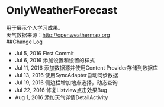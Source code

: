 # OnlyWeatherForecast
用于展示个人学习成果。<br>
天气数据来源：http://openweathermap.org<br>
##Change Log
* Jul 5, 2016   First Commit<br>
* Jul 6, 2016   添加设置和设置的样式<br>
* Jul 11, 2016  添加数据源并使用Content Provider存储到数据库<br>
* Jul 13, 2016  使用SyncAdapter自动同步数据<br>
* Jul 19, 2016  侧边栏增加地点选择，动态查询<br>
* Jul 22, 2016  修复Listview点击效果Bug<br>
* Aug 1, 2016   添加天气详情DetailActivity<br>
